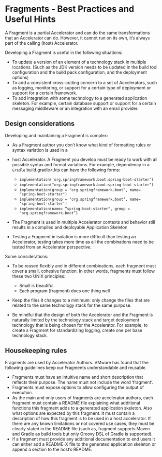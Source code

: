 # Fragments - Best Practices and Useful Hints

A Fragment is a partial Accelerator and can do the same transformations that an Accelerator can do.
However, it cannot run on its own, it’s always part of the calling (host) Accelerator.

Developing a Fragment is useful in the following situations:

- To update a version of an element of a technology stack in multiple locations.
(Such as the JDK version needs to be updated in the build tool configuration and the build pack
configuration, and the deployment options)
- To add a consistent cross-cutting concern to a set of Accelerators, such as logging, monitoring,
or support for a certain type of deployment or support for a certain framework.
- To add integration with some technology to a generated application skeleton.
For example, certain database support or support for a certain messaging middleware or an
integration with an email provider.

## <a id="design-considerations"></a> Design considerations

Developing and maintaining a Fragment is complex:

- As a Fragment author you don’t know what kind of formatting rules or syntax variation is used in a
- host Accelerator. A Fragment you develop must be ready to work with all possible syntax and format
variations. For example, dependency in a `Gradle` build.gradle<.kts can have the following forms:

  - `implementation(‘org.springframework.boot:spring-boot-starter’)`
  - `implementation("org.springframework.boot:spring-boot-starter")`
  - `implementation(group = "org.springframework.boot”, name= “spring-boot-starter")`
  - `implementation(group = ‘org.springframework.boot’, name= ‘spring-boot-starter’)`
  - `implementation(name= “spring-boot-starter", group = "org.springframework.boot”)`

- The Fragment is used in multiple Accelerator contexts and behavior still results in a compiled and
deployable Application Skeleton
- Testing a Fragment in isolation is more difficult than testing an Accelerator,
testing takes more time as all the combinations need to be tested from an Accelerator perspective.

Some considerations:

- To be reused flexibly and in different combinations, each fragment must cover a small,
cohesive function. In other words, fragments must follow these two UNIX principles:

  - Small is beautiful
  - Each program (fragment) does one thing well

- Keep the files it changes to a minimum: only change the files that are related to the same
technology stack for the same purpose.
- Be mindful that the design of both the Accelerator and the Fragment is naturally limited by the
technology stack and target deployment technology that is being chosen for the Accelerator.
For example, to create a Fragment for standardizing logging, create one per base
technology stack.

## <a id="housekeeping"></a> Housekeeping rules

Fragments are used by Accelerator Authors. VMware has found that the following guidelines keep our
Fragments understandable and reusable.

- Fragments must have an intuitive name and short description that reflects their purpose. The name
must not include the word ‘fragment’.
- Fragments must expose options to allow configuring the output of execution.
- As the main and only users of fragments are accelerator authors, each fragment must contain a
README file explaining what additional functions this fragment adds to a generated application skeleton.
Also what options are expected by this fragment. It must contain a description of how this fragment
is to be used in a host accelerator. If there are any known limitations or not covered use cases,
they must be clearly stated in the README file (such as, fragment supports Maven and Gradle as build
tools but only Groovy DSL of Gradle is supported).
- If a fragment must provide any additional documentation to end users it can either add a README-X
file to the generated application skeleton or append a section to the host’s README.

